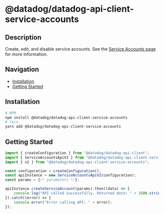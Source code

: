 # @datadog/datadog-api-client-service-accounts

## Description

Create, edit, and disable service accounts. See the [Service Accounts page](https://docs.datadoghq.com/account_management/org_settings/service_accounts/) for more information.

## Navigation

- [Installation](#installation)
- [Getting Started](#getting-started)

## Installation

```sh
# NPM
npm install @datadog/datadog-api-client-service-accounts
# Yarn
yarn add @datadog/datadog-api-client-service-accounts
```

## Getting Started
```ts
import { createConfiguration } from "@datadog/datadog-api-client";
import { ServiceAccountsApiV2 } from "@datadog/datadog-api-client-service-accounts";
import { v2 } from "@datadog/datadog-api-client-service-accounts";

const configuration = createConfiguration();
const apiInstance = new ServiceAccountsApiV2(configuration);
const params = {/* parameters */};

apiInstance.createServiceAccount(params).then((data) => {
    console.log("API called successfully. Returned data: " + JSON.stringify(data));
}).catch((error) => {
    console.error("Error calling API: " + error);
});
```